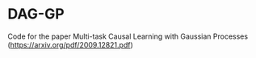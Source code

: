 # DAG-GP
Code for the paper Multi-task Causal Learning with Gaussian Processes (https://arxiv.org/pdf/2009.12821.pdf)
